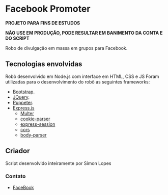 # Facebook Promoter
**PROJETO PARA FINS DE ESTUDOS**

**NÃO USE EM PRODUÇÃO, PODE RESULTAR EM BANIMENTO DA CONTA E DO SCRIPT**

Robo de divulgação em massa em grupos para Facebook.

## Tecnologias envolvidas
Robô desenvolvido em Node.js com interface em HTML, CSS e JS
Foram utilizadas para o desenvolvimento do robô as seguintes frameworks:
- [Bootstrap](https://getbootstrap.com/).
- [JQuery](https://jquery.com/).
- [Puppeter](https://github.com/puppeteer/puppeteer).
- [Express.js](https://github.com/expressjs/express)
  * [Multer](https://github.com/expressjs/multer)
  * [cookie-parser](https://github.com/expressjs/cookie-parser)
  * [express-session](https://github.com/expressjs/session)
  * [cors](https://github.com/expressjs/cors)
  * [body-parser](https://github.com/expressjs/body-parser)

## Criador
Script desenvolvido inteiramente por Símon Lopes
### Contato
- [FaceBook](https://www.facebook.com/lopes.nom.is)
